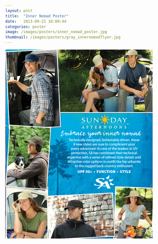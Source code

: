 ```yaml
---
layout: post
title:  "Inner Nomad Poster"
date:   2013-09-21 16:09:44
categories: poster
image: /images/posters/inner_nomad_poster.jpg
thumbnail: /images/posters/gray_innernomadflyer.jpg
---
```

![Inner Nomad Poster][image]

[image]: /images/posters/inner_nomad_poster.jpg "Inner Nomad Poster"
